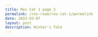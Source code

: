```yaml
---
title: Res Cat 1 page 2
permalink: /res-room/res-cat-1/permalink
date: 2022-03-07
layout: post
description: Winter's Tale
---
```

